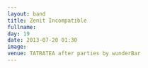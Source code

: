 ```yaml
---
layout: band
title: Zenit Incompatible
fullname: 
day: 19
date: 2013-07-20 01:30
image: 
venue: TATRATEA after parties by wunderBar
---
```



